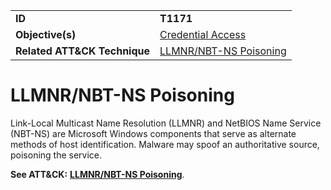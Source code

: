 |||
|---------|------------------------|
|**ID**|**T1171**|
|**Objective(s)**|[Credential Access](../credential-access)|
|**Related ATT&CK Technique**|[LLMNR/NBT-NS Poisoning](https://attack.mitre.org/techniques/T1171/)|

LLMNR/NBT-NS Poisoning
======================
Link-Local Multicast Name Resolution (LLMNR) and NetBIOS Name Service (NBT-NS) are Microsoft Windows components that serve as alternate methods of host identification. Malware may spoof an authoritative source, poisoning the service.

**See ATT&CK:** [**LLMNR/NBT-NS Poisoning**](https://attack.mitre.org/techniques/T1171/).